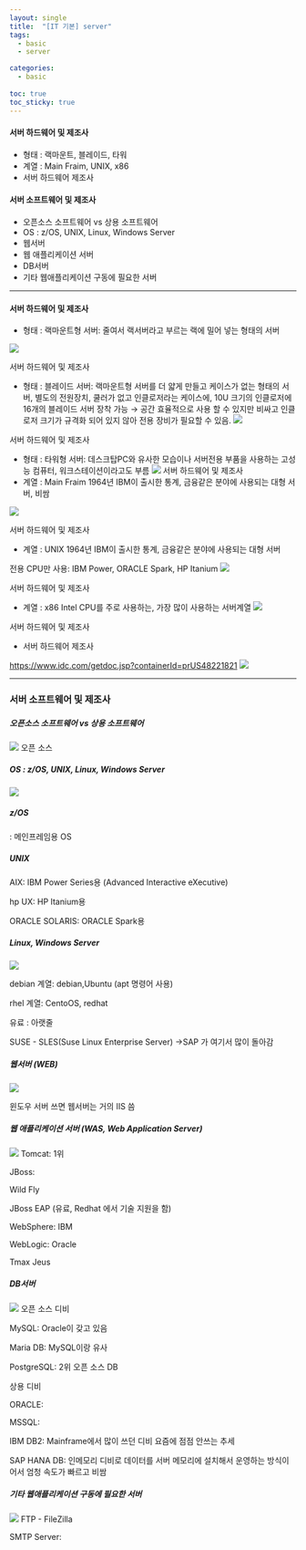 ```yaml
---
layout: single
title:  "[IT 기본] server"
tags:
  - basic
  - server

categories:
  - basic
    
toc: true
toc_sticky: true
---
```



#### 서버 하드웨어 및 제조사 
- 형태 : 랙마운트, 블레이드, 타워 
- 계열 : Main Fraim, UNIX, x86 
- 서버 하드웨어 제조사 


#### 서버 소프트웨어 및 제조사 
- 오픈소스 소프트웨어 vs 상용 소프트웨어 
- OS : z/OS, UNIX, Linux, Windows Server 
- 웹서버 
- 웹 애플리케이션 서버 
- DB서버 
- 기타 웹애플리케이션 구동에 필요한 서버

 ---

#### 서버 하드웨어 및 제조사 
- 형태 : 랙마운트형 서버: 줄여서 랙서버라고 부르는 랙에 밀어 넣는 형태의 서버

![](https://images.velog.io/images/yuran3391/post/0b264d1e-9881-4cd2-bfd4-9d8a2c1eaa53/image.png)

 

서버 하드웨어 및 제조사 
- 형태 : 블레이드 서버:  랙마운트형 서버를 더 얇게 만들고 케이스가 없는 형태의 서버, 
   별도의 전원장치, 쿨러가 없고 인클로저라는 케이스에, 10U 크기의 인클로저에 16개의 블레이드 서버 장착 가능 → 공간 효율적으로 사용 할 수 있지만 비싸고 인클로저 크기가 규격화 되어 있지 않아 전용 장비가 필요할 수 있음.
![](https://images.velog.io/images/yuran3391/post/73c9a6d5-cee1-47cf-a48a-347b498914ca/image.png)
 

서버 하드웨어 및 제조사 
- 형태 : 타워형 서버: 데스크탑PC와 유사한 모습이나 서버전용 부품을 사용하는 고성능 컴퓨터, 워크스테이션이라고도 부름
![](https://images.velog.io/images/yuran3391/post/b42cb27a-bda6-4187-9db7-e38fa8eb1b5e/image.png)
서버 하드웨어 및 제조사 
- 계열 : Main Fraim 1964년 IBM이 출시한 통계, 금융같은 분야에 사용되는 대형 서버, 비쌈

 ![](https://images.velog.io/images/yuran3391/post/ca087d1d-3723-46b3-9b89-52c4d6a5e685/image.png)

서버 하드웨어 및 제조사 
- 계열 : UNIX 1964년 IBM이 출시한 통계, 금융같은 분야에 사용되는 대형 서버

전용 CPU만 사용: IBM Power, ORACLE Spark, HP Itanium
![](https://images.velog.io/images/yuran3391/post/3e2d9a7b-989e-4e1d-87be-7ae13273daaa/image.png)
 

서버 하드웨어 및 제조사 
- 계열 :  x86 Intel CPU를 주로 사용하는, 가장 많이 사용하는 서버계열
![](https://images.velog.io/images/yuran3391/post/982196c2-0411-4924-bf12-fa545961b3d1/image.png)
 

 

서버 하드웨어 및 제조사 
- 서버 하드웨어 제조사 

https://www.idc.com/getdoc.jsp?containerId=prUS48221821 
![](https://images.velog.io/images/yuran3391/post/5f471605-0ac3-4b2f-9e65-4712dea5e49e/image.png)

---

### 서버 소프트웨어 및 제조사 

##### 오픈소스 소프트웨어 vs 상용 소프트웨어

 
![](https://images.velog.io/images/yuran3391/post/ef70a011-ad05-464a-bc1b-900fb3cdb94b/image.png)
오픈 소스
 

##### OS : z/OS, UNIX, Linux, Windows Server 




![](https://images.velog.io/images/yuran3391/post/db32a43f-0f85-4603-abe0-453455c0e109/image.png)

##### z/OS 
: 메인프레임용  OS

##### UNIX
AIX: IBM Power Series용 (Advanced Interactive eXecutive) 

hp UX: HP Itanium용

ORACLE SOLARIS: ORACLE Spark용

##### Linux, Windows Server 
![](https://images.velog.io/images/yuran3391/post/9422d05d-1087-4514-9d22-ef4f60d24cbc/image.png)

debian 계열: debian,Ubuntu (apt 명령어 사용) 

rhel 계열: CentoOS, redhat

유료 : 아랫줄

SUSE - SLES(Suse Linux Enterprise Server) ->SAP 가 여기서 많이 돌아감

 


##### 웹서버 (WEB)
![](https://images.velog.io/images/yuran3391/post/b448dde3-fe37-49f9-8ec1-82f95f6d3412/image.png)

윈도우 서버 쓰면 웹서버는 거의 IIS 씀

 

##### 웹 애플리케이션 서버 (WAS, Web Application Server)
![](https://images.velog.io/images/yuran3391/post/0255bed6-137c-4d6a-b856-d78b769e2bac/image.png)
Tomcat: 1위

JBoss:

 Wild Fly

 JBoss EAP (유료, Redhat 에서 기술 지원을 함)

WebSphere: IBM

WebLogic: Oracle

Tmax Jeus

 
##### DB서버  
![](https://images.velog.io/images/yuran3391/post/09ab3f8f-b7cb-4502-8de6-755b3bfe3c6b/image.png)
오픈 소스 디비

MySQL: Oracle이 갖고 있음

Maria DB: MySQL이랑 유사

PostgreSQL: 2위 오픈 소스 DB

상용 디비

ORACLE:

MSSQL:

IBM DB2: Mainframe에서 많이 쓰던 디비 요즘에 점점 안쓰는 추세

SAP HANA DB: 인메모리 디비로 데이터를 서버 메모리에 설치해서 운영하는 방식이어서 엄청 속도가 빠르고 비쌈

 


##### 기타 웹애플리케이션 구동에 필요한 서버
![](https://images.velog.io/images/yuran3391/post/b5f4c6de-4535-48b0-8655-943679a67f60/image.png)
FTP - FileZilla

SMTP Server: 
